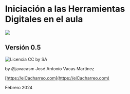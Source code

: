 # Iniciación a las Herramientas Digitales en el aula


![](https://github.com/javacasm/Iniciacion-Herramientas-Digitales-Aula/blob/main/images/logo-curso.jpeg?raw=true)

## Versión 0.5

![Licencia CC by SA](https://github.com/javacasm/Iniciacion-Herramientas-Digitales-Aula/blob/main/images/Licencia_CC_peque.png?raw=true) 

by @javacasm José Antonio Vacas Martínez

[https://elCacharreo.com](https://elCacharreo.com)

 Febrero 2024
